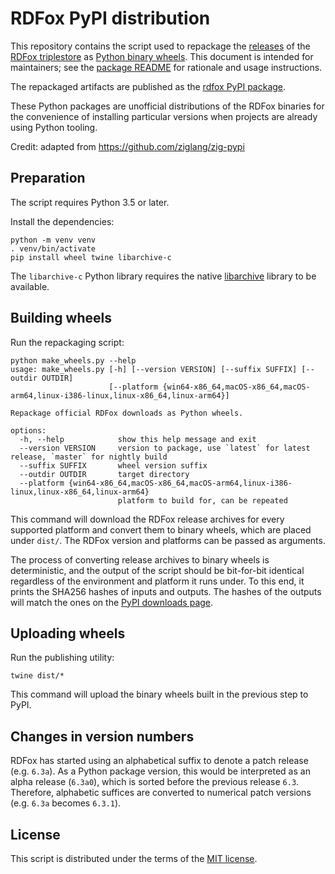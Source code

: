 RDFox PyPI distribution
=======================

This repository contains the script used to repackage the [releases][rdfoxdl] of the [RDFox triplestore][rdfox] as [Python binary wheels][wheel]. This document is intended for maintainers; see the [package README][pkgreadme] for rationale and usage instructions.

The repackaged artifacts are published as the [rdfox PyPI package][pypi].

These Python packages are unofficial distributions of the RDFox binaries for the convenience of installing particular versions when projects are already using Python tooling.

Credit: adapted from https://github.com/ziglang/zig-pypi

[rdfox]: https://www.oxfordsemantic.tech/product
[rdfoxdl]: https://www.oxfordsemantic.tech/downloads
[wheel]: https://github.com/pypa/wheel
[pkgreadme]: README.pypi.md
[pypi]: https://pypi.org/project/rdfox/

Preparation
-----------

The script requires Python 3.5 or later.

Install the dependencies:

```shell
python -m venv venv
. venv/bin/activate
pip install wheel twine libarchive-c
```

The `libarchive-c` Python library requires the native [libarchive][] library to be available.

[libarchive]: https://libarchive.org/

Building wheels
---------------

Run the repackaging script:

```shell
python make_wheels.py --help
usage: make_wheels.py [-h] [--version VERSION] [--suffix SUFFIX] [--outdir OUTDIR]
                      [--platform {win64-x86_64,macOS-x86_64,macOS-arm64,linux-i386-linux,linux-x86_64,linux-arm64}]

Repackage official RDFox downloads as Python wheels.

options:
  -h, --help            show this help message and exit
  --version VERSION     version to package, use `latest` for latest release, `master` for nightly build
  --suffix SUFFIX       wheel version suffix
  --outdir OUTDIR       target directory
  --platform {win64-x86_64,macOS-x86_64,macOS-arm64,linux-i386-linux,linux-x86_64,linux-arm64}
                        platform to build for, can be repeated
```

This command will download the RDFox release archives for every supported platform and convert them to binary wheels, which are placed under `dist/`. The RDFox version and platforms can be passed as arguments.

The process of converting release archives to binary wheels is deterministic, and the output of the script should be bit-for-bit identical regardless of the environment and platform it runs under. To this end, it prints the SHA256 hashes of inputs and outputs. The hashes of the outputs will match the ones on the [PyPI downloads page][pypidl].

[pypidl]: https://pypi.org/project/rdfox/#files

Uploading wheels
----------------

Run the publishing utility:

```shell
twine dist/*
```

This command will upload the binary wheels built in the previous step to PyPI.

Changes in version numbers
--------------------------

RDFox has started using an alphabetical suffix to denote a patch release (e.g. `6.3a`). As a Python package version, this would be interpreted as an alpha release (`6.3a0`), which is sorted before the previous release `6.3`. Therefore, alphabetic suffices are converted to numerical patch versions (e.g. `6.3a` becomes `6.3.1`).

License
-------

This script is distributed under the terms of the [MIT license](LICENSE.txt).
